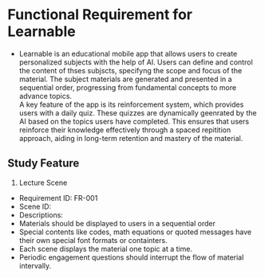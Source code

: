  # Functional Requirement for Learnable
- Learnable is an educational mobile app that allows users to create personalized subjects with the help of AI. Users can define and control the content of thses subjscts, specifyng the scope and focus of the material. The subject materials are generated and presented in a sequential order, progressing from fundamental concepts to more advance topics.  
 A key feature of the app is its reinforcement system, which provides users with a daily quiz. These quizzes are dynamically geenrated by the AI based on the topics users have completed. This ensures that users reinforce their knowledge effectively through a spaced repitition approach, aiding in long-term retention and mastery of the material.
  
## Study Feature
1. Lecture Scene
- Requirement ID: FR-001
- Scene ID:
- Descriptions:
 - Materials should be displayed to users in a sequential order
 - Special contents like codes, math equations or quoted messages have their own special font formats or containters.
 - Each scene displays the material one topic at a time.
 - Periodic engagement questions should interrupt the flow of material intervally.
